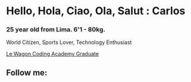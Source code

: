 <html>
  <body>
    <h1>Hello, Hola, Ciao, Ola, Salut : Carlos</h1>
    <h3>25 year old from Lima. 6'1 - 80kg.</h3>
    <p>World Citizen, Sports Lover, Technology Enthusiast</p>
    <a href="https://www.lewagon.com" target="_blank">Le Wagon Coding Academy Graduate</a>
    <h2>Follow me:</h2>
    <a href="https://www.instagram.com/carlostag18/" taget="_blank"><i class="fa-brands fa-instagram"></i></a>
    <a href="https://twitter.com/CTAGUIRRE98" taget="_blank"><i class="fa-brands fa-twitter"></i></a>
    <a href="https://www.linkedin.com/in/carlos-aguirre-04a27a15a/" taget="_blank"><i class="fa-brands fa-linkedin"></i></a>
  </body>
</html>
